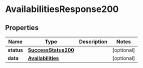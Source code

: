# AvailabilitiesResponse200

## Properties
Name | Type | Description | Notes
------------ | ------------- | ------------- | -------------
**status** | [**SuccessStatus200**](SuccessStatus200.md) |  |  [optional]
**data** | [**Availabilities**](Availabilities.md) |  |  [optional]
